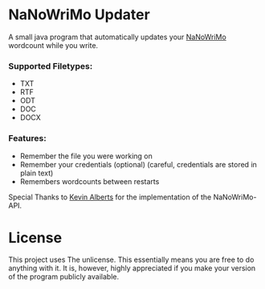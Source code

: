 # NaNoWriMo Updater

A small java program that automatically updates your [NaNoWriMo](https://nanowrimo.org/) wordcount while you write.

### Supported Filetypes:
 - TXT
 - RTF
 - ODT
 - DOC
 - DOCX

### Features:
 - Remember the file you were working on
 - Remember your credentials (optional) (careful, credentials are stored in plain text)
 - Remembers wordcounts between restarts

Special Thanks to [Kevin Alberts](https://github.com/Kurocon) for the implementation of the NaNoWriMo-API.

# License

This project uses The unlicense.
This essentially means you are free to do anything with it.
It is, however, highly appreciated if you make your version of the program publicly available.
